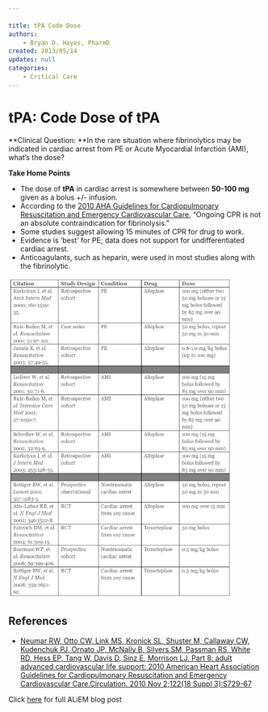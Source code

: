 ```yaml
---

title: tPA Code Dose
authors:
    - Bryan D. Hayes, PharmD
created: 2013/05/14
updates: null
categories:
    - Critical Care
---
```


# tPA: Code Dose of tPA

**Clinical Question: **In the rare situation where fibrinolytics may be indicated in cardiac arrest from PE or Acute Myocardial Infarction (AMI), what’s the dose?

**Take Home Points**

- The dose of **<span class="drug">tPA</span>** in cardiac arrest is somewhere between **50-100 mg** given as a bolus +/- infusion.
- According to the [2010 AHA Guidelines for Cardiopulmonary Resuscitation and Emergency Cardiovascular Care](http://circ.ahajournals.org/content/122/18_suppl_3/S729.full), “Ongoing CPR is not an absolute contraindication for fibrinolysis.”
- Some studies suggest allowing 15 minutes of CPR for drug to work.
- Evidence is ‘best’ for PE; data does not support for undifferentiated cardiac arrest.
- Anticoagulants, such as heparin, were used in most studies along with the fibrinolytic.

![](image-1.png)

## References

- [Neumar RW, Otto CW, Link MS, Kronick SL, Shuster M, Callaway CW, Kudenchuk PJ, Ornato JP, McNally B, Silvers SM, Passman RS, White RD, Hess EP, Tang W, Davis D, Sinz E, Morrison LJ. Part 8: adult advanced cardiovascular life support: 2010 American Heart Association Guidelines for Cardiopulmonary Resuscitation and Emergency Cardiovascular Care.Circulation. 2010 Nov 2;122(18 Suppl 3):S729-67](http://circ.ahajournals.org/content/122/18_suppl_3/S729.full)

Click [here](https://www.aliem.com/2013/whats-code-dose-of-tpa/) for full ALiEM blog post
